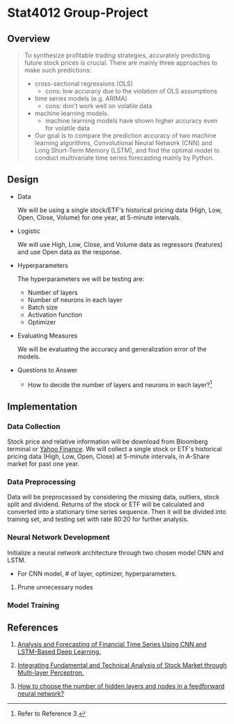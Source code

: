 # Stat4012 Group-Project

## Overview

>  To synthesize profitable trading strategies, accurately predicting future stock prices is crucial. There are mainly three approaches to make such predictions: 
>
> - cross-sectional regressions (OLS)
>    - cons: low accuracy due to the violation of OLS assumptions
> - time series models (e.g. ARIMA)
>    - cons: don't work well on volatile data
> - machine learning models.
>    - machine learning models have shown higher accuracy even for volatile data
> - Our goal is to compare the prediction accuracy of two machine learning algorithms, Convolutional Neural Network (CNN) and Long Short-Term Memory (LSTM), and find the optimal model to conduct multivariate time series forecasting mainly by Python. 

## Design

- Data

  We will be using a single stock/ETF's historical pricing data (High, Low, Open, Close, Volume) for one year, at 5-minute intervals.

- Logistic

  We will use High, Low, Close, and Volume data as regressors (features) and use Open data as the response.

- Hyperparameters

  The hyperparameters we will be testing are:

  - Number of layers
  - Number of neurons in each layer
  - Batch size
  - Activation function
  - Optimizer

- Evaluating Measures

  We will be evaluating the accuracy and generalization error of the models.

- Questions to Answer
  - How to decide the number of layers and neurons in each layer?[^2]

## Implementation

### Data Collection

Stock price and relative information will be download from Bloomberg terminal or [Yahoo Finance](https://finance.yahoo.com/). We will collect a single stock or ETF's historical pricing data (High, Low, Open, Close) at 5-minute intervals, in A-Share market for past one year. 

### Data Preprocessing

Data will be preprocessed by considering the missing data, outliers, stock split and dividend. Returns of the stock or ETF will be calculated and converted  into a stationary time series sequence. Then it will be divided into training set, and testing set with rate 80:20 for further analysis. 

### Neural Network Development

Initialize a neural network architecture through two chosen model CNN and LSTM. 

- For CNN model, # of layer, optimizer, hyperparameters. 

1. Prune unnecessary nodes

### Model Training



## References

1. [Analysis and Forecasting of Financial Time Series Using CNN and LSTM-Based Deep Learning.](https://link.springer.com/chapter/10.1007/978-981-16-4807-6_39)

2. [Integrating Fundamental and Technical Analysis of Stock Market through Multi-layer Perceptron.](https://ieeexplore.ieee.org/abstract/document/8488440)

3. [How to choose the number of hidden layers and nodes in a feedforward neural network?](https://stats.stackexchange.com/questions/181/how-to-choose-the-number-of-hidden-layers-and-nodes-in-a-feedforward-neural-netw) 

   [^1]: the number of hidden layers equals one; and the number of neurons in that layer is the mean of the neurons in the input and output layers.
   [^2]: Refer to Reference 3.
